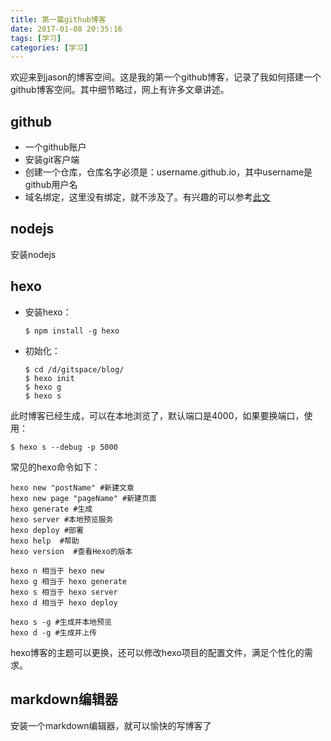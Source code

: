 ```yaml
---
title: 第一篇github博客
date: 2017-01-08 20:35:16
tags: [学习]
categories: [学习]
---
```

欢迎来到jason的博客空间。这是我的第一个github博客，记录了我如何搭建一个github博客空间。其中细节略过，网上有许多文章讲述。

## github
- 一个github账户
- 安装git客户端
- 创建一个仓库，仓库名字必须是：username.github.io，其中username是github用户名
- 域名绑定，这里没有绑定，就不涉及了。有兴趣的可以参考[此文](http://www.cnblogs.com/liuxianan/p/build-blog-website-by-hexo-github.html "绑定域名")

## nodejs
安装nodejs

## hexo
- 安装hexo：
    ```
	$ npm install -g hexo
	```
- 初始化：
    ```
	$ cd /d/gitspace/blog/
	$ hexo init
	$ hexo g
	$ hexo s
	```
此时博客已经生成，可以在本地浏览了，默认端口是4000，如果要换端口，使用：
```
$ hexo s --debug -p 5000
```
常见的hexo命令如下：
```
hexo new "postName" #新建文章
hexo new page "pageName" #新建页面
hexo generate #生成
hexo server #本地预览服务
hexo deploy #部署
hexo help  #帮助
hexo version  #查看Hexo的版本

hexo n 相当于 hexo new
hexo g 相当于 hexo generate
hexo s 相当于 hexo server
hexo d 相当于 hexo deploy

hexo s -g #生成并本地预览
hexo d -g #生成并上传
```
hexo博客的主题可以更换，还可以修改hexo项目的配置文件，满足个性化的需求。
## markdown编辑器
安装一个markdown编辑器，就可以愉快的写博客了
